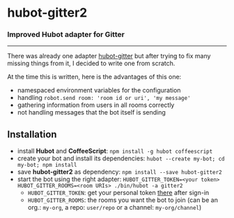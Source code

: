 hubot-gitter2
=============

### Improved Hubot adapter for Gitter

* * *

There was already one adapter [hubot-gitter](https://github.com/kcjpop/hubot-gitter) but after trying
to fix many missing things from it, I decided to write one from scratch.

At the time this is written, here is the advantages of this one:

- namespaced environment variables for the configuration
- handling `robot.send room: 'room id or uri', 'my message'`
- gathering information from users in all rooms correctly
- not handling messages that the bot itself is sending


## Installation

- install **Hubot** and **CoffeeScript**: `npm install -g hubot coffeescript`
- create your bot and install its dependencies: `hubot --create my-bot; cd my-bot; npm install`
- save **hubot-gitter2** as dependency: `npm install --save hubot-gitter2`
- start the bot using the right adapter: `HUBOT_GITTER_TOKEN=<your token> HUBOT_GITTER_ROOMS=<room URIs> ./bin/hubot -a gitter2`
    - `HUBOT_GITTER_TOKEN`: get your personal token [there](http://developer.gitter.im) after sign-in
    - `HUBOT_GITTER_ROOMS`: the rooms you want the bot to join (can be an org.: `my-org`, a repo: `user/repo` or a channel: `my-org/channel`)

